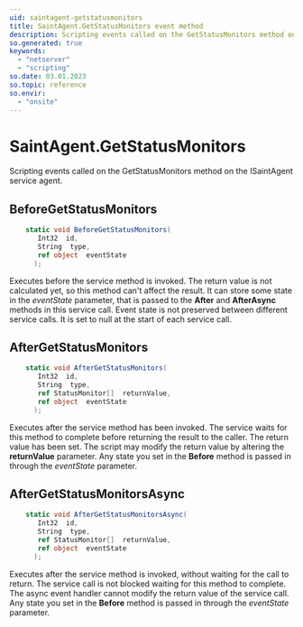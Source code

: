 ```yaml
---
uid: saintagent-getstatusmonitors
title: SaintAgent.GetStatusMonitors event method
description: Scripting events called on the GetStatusMonitors method on the SaintAgent service agent.
so.generated: true
keywords:
  - "netserver"
  - "scripting"
so.date: 03.01.2023
so.topic: reference
so.envir:
  - "onsite"
---
```

# SaintAgent.GetStatusMonitors

Scripting events called on the <see cref='M:SuperOffice.CRM.Services.ISaintAgent.GetStatusMonitors'>GetStatusMonitors</see> method on the <see cref='ISaintAgent'>ISaintAgent</see>  service agent.

## BeforeGetStatusMonitors
```cs
    static void BeforeGetStatusMonitors(
       Int32  id,
       String  type,
       ref object  eventState
      );
```
Executes before the service method is invoked.
The return value is not calculated yet, so this method can't affect the result.
It can store some state in the *eventState* parameter, that is passed to the **After** and **AfterAsync** methods in this service call.
Event state is not preserved between different service calls. It is set to null at the start of each service call.
## AfterGetStatusMonitors
```cs
    static void AfterGetStatusMonitors(
       Int32  id,
       String  type,
       ref StatusMonitor[]  returnValue,
       ref object  eventState
      );
```
Executes after the service method has been invoked. The service waits for this method to complete before returning the result to the caller.
The return value has been set. The script may modify the return value by altering the **returnValue** parameter.
Any state you set in the **Before** method is passed in through the *eventState* parameter.
## AfterGetStatusMonitorsAsync
```cs
    static void AfterGetStatusMonitorsAsync(
       Int32  id,
       String  type,
       ref StatusMonitor[]  returnValue,
       ref object  eventState
      );
```
Executes after the service method is invoked, without waiting for the call to return.
The service call is not blocked waiting for this method to complete.
The async event handler cannot modify the return value of the service call.
Any state you set in the **Before** method is passed in through the *eventState* parameter.

